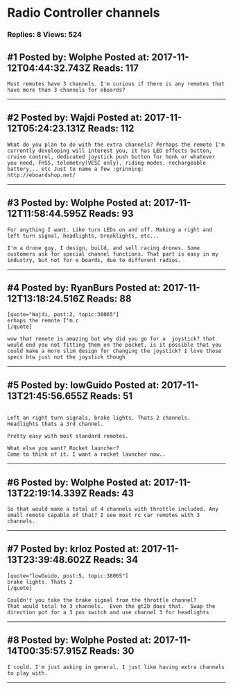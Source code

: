 # Radio Controller channels

### Replies: 8 Views: 524

## \#1 Posted by: Wolphe Posted at: 2017-11-12T04:44:32.743Z Reads: 117

```
Must remotes have 3 channels. I'm curious if there is any remotes that have more than 3 channels for eboards?
```

---
## \#2 Posted by: Wajdi Posted at: 2017-11-12T05:24:23.131Z Reads: 112

```
What do you plan to do with the extra channels? Perhaps the remote I'm currently developing will interest you, it has LED effects button, cruise control, dedicated joystick push button for honk or whatever you need, FHSS, telemetry(VESC only), riding modes, rechargeable battery,.. etc Just to name a few :grinning:
http://eboardshop.net/
```

---
## \#3 Posted by: Wolphe Posted at: 2017-11-12T11:58:44.595Z Reads: 93

```
For anything I want. Like turn LEDs on and off. Making a right and left turn signal, headlights, breaklights, etc...

I'm a drone guy, I design, build, and sell racing drones. Some customers ask for special channel functions. That part is easy in my industry, but not for e boards, due to different radios.
```

---
## \#4 Posted by: RyanBurs Posted at: 2017-11-12T13:18:24.516Z Reads: 88

```
[quote="Wajdi, post:2, topic:38065"]
erhaps the remote I'm c
[/quote]

wow that remote is amazing but why did you go for a  joystick? that would end you not fitting them on the pocket, is it possible that you could make a more slim design for changing the joystick? I love those specs btw just not the joystick though
```

---
## \#5 Posted by: lowGuido Posted at: 2017-11-13T21:45:56.655Z Reads: 51

```

Left an right turn signals, brake lights. Thats 2 channels. 
Headlights thats a 3rd channel.

Pretty easy with most standard remotes.

What else you want? Rocket launcher? 
Come to think of it. I want a rocket launcher now..
```

---
## \#6 Posted by: Wolphe Posted at: 2017-11-13T22:19:14.339Z Reads: 43

```
So that would make a total of 4 channels with throttle included. Any small remote capable of that? I see most rc car remotes with 3 channels.
```

---
## \#7 Posted by: krloz Posted at: 2017-11-13T23:39:48.602Z Reads: 34

```
[quote="lowGuido, post:5, topic:38065"]
brake lights. Thats 2
[/quote]

Couldn't you take the brake signal from the throttle channel? 
That would total to 3 channels.  Even the gt2b does that.  Swap the direction pot for a 3 pos switch and use channel 3 for headlights
```

---
## \#8 Posted by: Wolphe Posted at: 2017-11-14T00:35:57.915Z Reads: 30

```
I could. I'm just asking in general. I just like having extra channels to play with.
```

---
